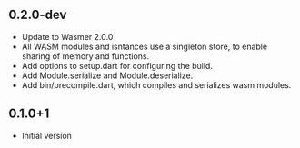 ## 0.2.0-dev

- Update to Wasmer 2.0.0
- All WASM modules and isntances use a singleton store, to enable sharing of
  memory and functions.
- Add options to setup.dart for configuring the build.
- Add Module.serialize and Module.deserialize.
- Add bin/precompile.dart, which compiles and serializes wasm modules.

## 0.1.0+1

- Initial version
